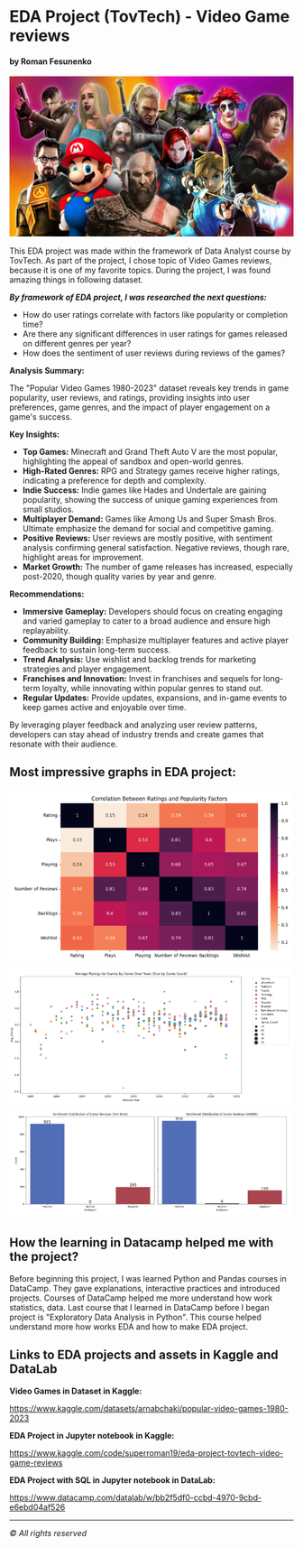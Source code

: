 # EDA Project (TovTech) - Video Game reviews

#### by Roman Fesunenko

![png](./assets/headline_pic.png)

This EDA project was made within the framework of Data Analyst course by TovTech.
As part of the project, I chose topic of Video Games reviews, because it is one of my favorite topics.
During the project, I was found amazing things in following dataset.

***By framework of EDA project, I was researched the next questions:***

* How do user ratings correlate with factors like popularity or completion time?
* Are there any significant differences in user ratings for games released on different genres per year?
* How does the sentiment of user reviews during reviews of the games?

**Analysis Summary:**

The "Popular Video Games 1980-2023" dataset reveals key trends in game popularity, user reviews, and ratings, providing insights into user preferences, game genres, and the impact of player engagement on a game's success.

**Key Insights:**

* **Top Games:** Minecraft and Grand Theft Auto V are the most popular, highlighting the appeal of sandbox and open-world genres.
* **High-Rated Genres:** RPG and Strategy games receive higher ratings, indicating a preference for depth and complexity.
* **Indie Success:** Indie games like Hades and Undertale are gaining popularity, showing the success of unique gaming experiences from small studios.
* **Multiplayer Demand:** Games like Among Us and Super Smash Bros. Ultimate emphasize the demand for social and competitive gaming.
* **Positive Reviews:** User reviews are mostly positive, with sentiment analysis confirming general satisfaction. Negative reviews, though rare, highlight areas for improvement.
* **Market Growth:** The number of game releases has increased, especially post-2020, though quality varies by year and genre.

**Recommendations:**

* **Immersive Gameplay:** Developers should focus on creating engaging and varied gameplay to cater to a broad audience and ensure high replayability.
* **Community Building:** Emphasize multiplayer features and active player feedback to sustain long-term success.
* **Trend Analysis:** Use wishlist and backlog trends for marketing strategies and player engagement.
* **Franchises and Innovation:** Invest in franchises and sequels for long-term loyalty, while innovating within popular genres to stand out.
* **Regular Updates:** Provide updates, expansions, and in-game events to keep games active and enjoyable over time.

By leveraging player feedback and analyzing user review patterns, developers can stay ahead of industry trends and create games that resonate with their audience.

## Most impressive graphs in EDA project:

![png](./assets/graphX1.png)
![png](./assets/graphX2.png)
![png](./assets/graphX3.png)

## How the learning in Datacamp helped me with the project?

Before beginning this project, I was learned Python and Pandas courses in DataCamp.
They gave explanations, interactive practices and introduced projects.
Courses of DataCamp helped me more understand how work statistics, data.
Last course that I learned in DataCamp before I began project is "Exploratory Data Analysis in Python".
This course helped understand more how works EDA and how to make EDA project.

## Links to EDA projects and assets in Kaggle and DataLab

**Video Games in Dataset in Kaggle:**

https://www.kaggle.com/datasets/arnabchaki/popular-video-games-1980-2023

**EDA Project in Jupyter notebook in Kaggle:**

https://www.kaggle.com/code/superroman19/eda-project-tovtech-video-game-reviews

**EDA Project with SQL in Jupyter notebook in DataLab:**

https://www.datacamp.com/datalab/w/bb2f5df0-ccbd-4970-9cbd-e6ebd04af526

---

*© All rights reserved*
